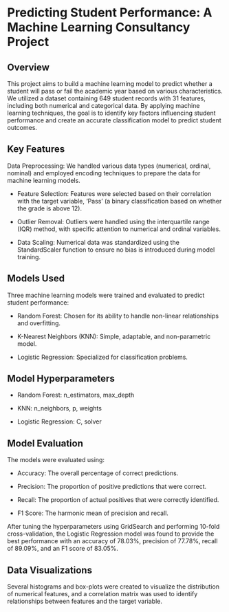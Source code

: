 # Predicting Student Performance: A Machine Learning Consultancy Project
## Overview
This project aims to build a machine learning model to predict whether a student will pass or fail the academic year based on various characteristics. We utilized a dataset containing 649 student records with 31 features, including both numerical and categorical data. By applying machine learning techniques, the goal is to identify key factors influencing student performance and create an accurate classification model to predict student outcomes.

## Key Features
Data Preprocessing: We handled various data types (numerical, ordinal, nominal) and employed encoding techniques to prepare the data for machine learning models.

- Feature Selection: Features were selected based on their correlation with the target variable, ‘Pass’ (a binary classification based on whether the grade is above 12).

- Outlier Removal: Outliers were handled using the interquartile range (IQR) method, with specific attention to numerical and ordinal variables.

- Data Scaling: Numerical data was standardized using the StandardScaler function to ensure no bias is introduced during model training.

## Models Used
Three machine learning models were trained and evaluated to predict student performance:

- Random Forest: Chosen for its ability to handle non-linear relationships and overfitting.

- K-Nearest Neighbors (KNN): Simple, adaptable, and non-parametric model.

- Logistic Regression: Specialized for classification problems.

## Model Hyperparameters
- Random Forest: n_estimators, max_depth

- KNN: n_neighbors, p, weights

- Logistic Regression: C, solver

## Model Evaluation
The models were evaluated using:

- Accuracy: The overall percentage of correct predictions.

- Precision: The proportion of positive predictions that were correct.

- Recall: The proportion of actual positives that were correctly identified.

- F1 Score: The harmonic mean of precision and recall.

After tuning the hyperparameters using GridSearch and performing 10-fold cross-validation, the Logistic Regression model was found to provide the best performance with an accuracy of 78.03%, precision of 77.78%, recall of 89.09%, and an F1 score of 83.05%.

## Data Visualizations
Several histograms and box-plots were created to visualize the distribution of numerical features, and a correlation matrix was used to identify relationships between features and the target variable.
